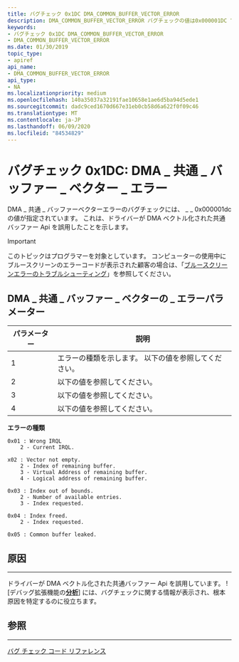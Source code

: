 ```yaml
---
title: バグチェック 0x1DC DMA_COMMON_BUFFER_VECTOR_ERROR
description: DMA_COMMON_BUFFER_VECTOR_ERROR バグチェックの値は0x000001DC です。 これは、ドライバーが DMA ベクトル化された共通バッファー Api を誤用していることを示します。
keywords:
- バグチェック 0x1DC DMA_COMMON_BUFFER_VECTOR_ERROR
- DMA_COMMON_BUFFER_VECTOR_ERROR
ms.date: 01/30/2019
topic_type:
- apiref
api_name:
- DMA_COMMON_BUFFER_VECTOR_ERROR
api_type:
- NA
ms.localizationpriority: medium
ms.openlocfilehash: 140a35037a32191fae10658e1ae6d5ba94d5ede1
ms.sourcegitcommit: dadc9ced1670d667e31eb0cb58d6a622f0f09c46
ms.translationtype: MT
ms.contentlocale: ja-JP
ms.lasthandoff: 06/09/2020
ms.locfileid: "84534829"
---
```

# <a name="bug-check-0x1dc-dma_common_buffer_vector_error"></a>バグチェック 0x1DC: DMA \_ 共通 \_ バッファー \_ ベクター \_ エラー

DMA \_ 共通 \_ バッファーベクターエラーのバグチェックには、 \_ \_ 0x000001dc の値が指定されています。 これは、ドライバーが DMA ベクトル化された共通バッファー Api を誤用したことを示します。

> [!IMPORTANT]
> このトピックはプログラマーを対象としています。 コンピューターの使用中にブルースクリーンのエラーコードが表示された顧客の場合は、「[ブルースクリーンエラーのトラブルシューティング](https://www.windows.com/stopcode)」を参照してください。

 

## <a name="dma_common_buffer_vector_error-parameters"></a>DMA \_ 共通 \_ バッファー \_ ベクターの \_ エラーパラメーター

|パラメーター|説明|
|-------- |---------- |
|1| エラーの種類を示します。 以下の値を参照してください。|
|2| 以下の値を参照してください。 |
|3| 以下の値を参照してください。 |
|4| 以下の値を参照してください。 |

**エラーの種類**

```text
0x01 : Wrong IRQL
    2 - Current IRQL.

x02 : Vector not empty.
    2 - Index of remaining buffer.
    3 - Virtual Address of remaining buffer.
    4 - Logical address of remaining buffer.

0x03 : Index out of bounds.
    2 - Number of available entries.
    3 - Index requested.

0x04 : Index freed.
    2 - Index requested.

0x05 : Common buffer leaked.
```

## <a name="cause"></a>原因
-----

ドライバーが DMA ベクトル化された共通バッファー Api を誤用しています。 ! [デバッグ拡張機能の[**分析**](-analyze.md)] には、バグチェックに関する情報が表示され、根本原因を特定するのに役立ちます。

## <a name="see-also"></a>参照
----------

[バグ チェック コード リファレンス](bug-check-code-reference2.md)

